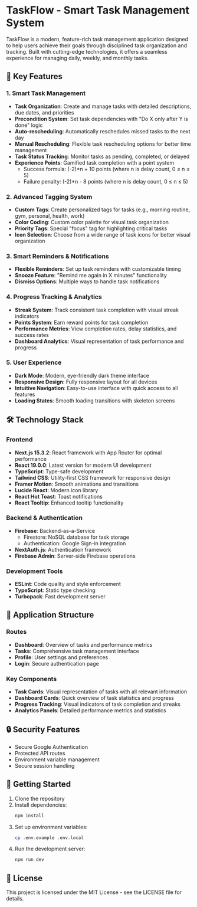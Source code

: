# TaskFlow - Smart Task Management System

TaskFlow is a modern, feature-rich task management application designed to help users achieve their goals through disciplined task organization and tracking. Built with cutting-edge technologies, it offers a seamless experience for managing daily, weekly, and monthly tasks.

## 🌟 Key Features

### 1. Smart Task Management

- **Task Organization**: Create and manage tasks with detailed descriptions, due dates, and priorities
- **Precondition System**: Set task dependencies with "Do X only after Y is done" logic
- **Auto-rescheduling**: Automatically reschedules missed tasks to the next day
- **Manual Rescheduling**: Flexible task rescheduling options for better time management
- **Task Status Tracking**: Monitor tasks as pending, completed, or delayed
- **Experience Points**: Gamified task completion with a point system
  - Success formula: (-2)\*n + 10 points (where n is delay count, 0 ≤ n ≤ 5)
  - Failure penalty: (-2)\*n - 8 points (where n is delay count, 0 ≤ n ≤ 5)

### 2. Advanced Tagging System

- **Custom Tags**: Create personalized tags for tasks (e.g., morning routine, gym, personal, health, work)
- **Color Coding**: Custom color palette for visual task organization
- **Priority Tags**: Special "focus" tag for highlighting critical tasks
- **Icon Selection**: Choose from a wide range of task icons for better visual organization

### 3. Smart Reminders & Notifications

- **Flexible Reminders**: Set up task reminders with customizable timing
- **Snooze Feature**: "Remind me again in X minutes" functionality
- **Dismiss Options**: Multiple ways to handle task notifications

### 4. Progress Tracking & Analytics

- **Streak System**: Track consistent task completion with visual streak indicators
- **Points System**: Earn reward points for task completion
- **Performance Metrics**: View completion rates, delay statistics, and success rates
- **Dashboard Analytics**: Visual representation of task performance and progress

### 5. User Experience

- **Dark Mode**: Modern, eye-friendly dark theme interface
- **Responsive Design**: Fully responsive layout for all devices
- **Intuitive Navigation**: Easy-to-use interface with quick access to all features
- **Loading States**: Smooth loading transitions with skeleton screens

## 🛠️ Technology Stack

### Frontend

- **Next.js 15.3.2**: React framework with App Router for optimal performance
- **React 19.0.0**: Latest version for modern UI development
- **TypeScript**: Type-safe development
- **Tailwind CSS**: Utility-first CSS framework for responsive design
- **Framer Motion**: Smooth animations and transitions
- **Lucide React**: Modern icon library
- **React Hot Toast**: Toast notifications
- **React Tooltip**: Enhanced tooltip functionality

### Backend & Authentication

- **Firebase**: Backend-as-a-Service
  - Firestore: NoSQL database for task storage
  - Authentication: Google Sign-in integration
- **NextAuth.js**: Authentication framework
- **Firebase Admin**: Server-side Firebase operations

### Development Tools

- **ESLint**: Code quality and style enforcement
- **TypeScript**: Static type checking
- **Turbopack**: Fast development server

## 📱 Application Structure

### Routes

- **Dashboard**: Overview of tasks and performance metrics
- **Tasks**: Comprehensive task management interface
- **Profile**: User settings and preferences
- **Login**: Secure authentication page

### Key Components

- **Task Cards**: Visual representation of tasks with all relevant information
- **Dashboard Cards**: Quick overview of task statistics and progress
- **Progress Tracking**: Visual indicators of task completion and streaks
- **Analytics Panels**: Detailed performance metrics and statistics

## 🔒 Security Features

- Secure Google Authentication
- Protected API routes
- Environment variable management
- Secure session handling

## 🚀 Getting Started

1. Clone the repository
2. Install dependencies:
   ```bash
   npm install
   ```
3. Set up environment variables:
   ```bash
   cp .env.example .env.local
   ```
4. Run the development server:
   ```bash
   npm run dev
   ```

## 📝 License

This project is licensed under the MIT License - see the LICENSE file for details.
